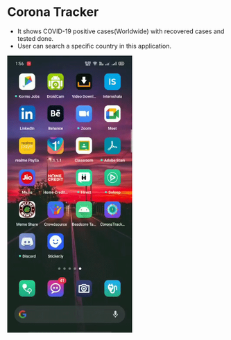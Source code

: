 # Corona Tracker
- It shows COVID-19 positive cases(Worldwide) with recovered cases and tested done.
- User can search a specific country in this application.

![Alt Text](https://github.com/ANONYMOUS609/Corona-Tracker/blob/master/demoApp.gif)

